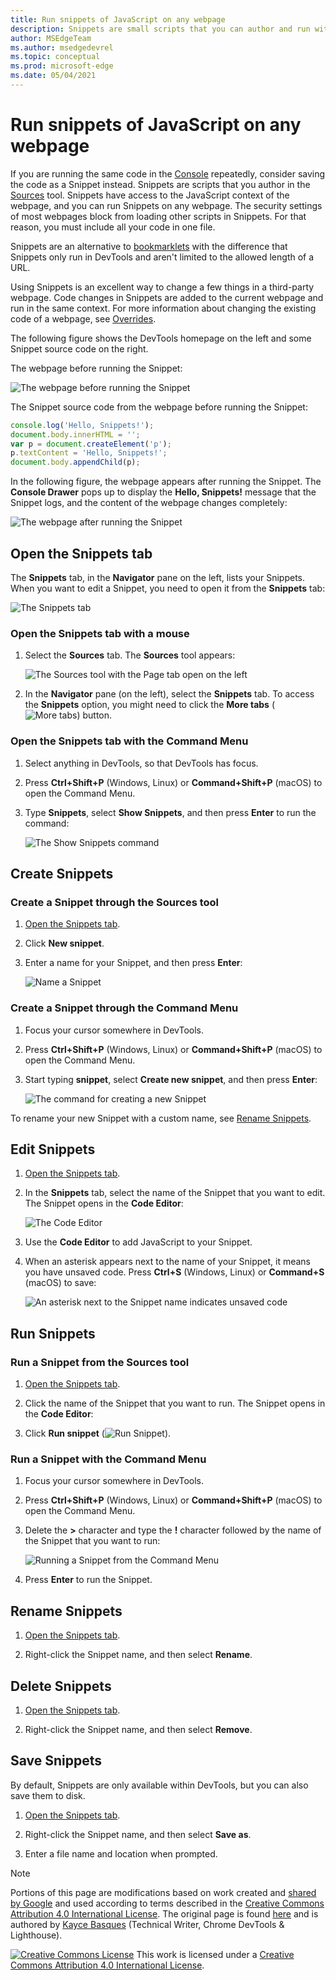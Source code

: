 ```yaml
---
title: Run snippets of JavaScript on any webpage
description: Snippets are small scripts that you can author and run within the Sources tool of Microsoft Edge DevTools.  You can access and run resources from any webpage.  When you run a Snippet, it runs from the context of the currently open webpage.
author: MSEdgeTeam
ms.author: msedgedevrel
ms.topic: conceptual
ms.prod: microsoft-edge
ms.date: 05/04/2021
---
```

<!-- Copyright Kayce Basques

   Licensed under the Apache License, Version 2.0 (the "License");
   you may not use this file except in compliance with the License.
   You may obtain a copy of the License at

       https://www.apache.org/licenses/LICENSE-2.0

   Unless required by applicable law or agreed to in writing, software
   distributed under the License is distributed on an "AS IS" BASIS,
   WITHOUT WARRANTIES OR CONDITIONS OF ANY KIND, either express or implied.
   See the License for the specific language governing permissions and
   limitations under the License.  -->
# Run snippets of JavaScript on any webpage

If you are running the same code in the [Console](../console/index.md) repeatedly, consider saving the code as a Snippet instead.  Snippets are scripts that you author in the [Sources](../sources/index.md) tool.  Snippets have access to the JavaScript context of the webpage, and you can run Snippets on any webpage.  The security settings of most webpages block from loading other scripts in Snippets.  For that reason, you must include all your code in one file.

Snippets are an alternative to [bookmarklets](https://en.wikipedia.org/wiki/Bookmarklet) with the difference that Snippets only run in DevTools and aren't limited to the allowed length of a URL.

Using Snippets is an excellent way to change a few things in a third-party webpage.  Code changes in Snippets are added to the current webpage and run in the same context.  For more information about changing the existing code of a webpage, see [Overrides](overrides.md).

The following figure shows the DevTools homepage on the left and some Snippet source code on the right.

The webpage before running the Snippet:

![The webpage before running the Snippet](../media/javascript-sources-snippets-split-screen.png)

The Snippet source code from the webpage before running the Snippet:

```javascript
console.log('Hello, Snippets!');
document.body.innerHTML = '';
var p = document.createElement('p');
p.textContent = 'Hello, Snippets!';
document.body.appendChild(p);
```

In the following figure, the webpage appears after running the Snippet.  The **Console Drawer** pops up to display the **Hello, Snippets!** message that the Snippet logs, and the content of the webpage changes completely:

![The webpage after running the Snippet](../media/javascript-sources-snippets-split-screen-after.png)


<!-- ====================================================================== -->
## Open the Snippets tab

The **Snippets** tab, in the **Navigator** pane on the left, lists your Snippets.  When you want to edit a Snippet, you need to open it from the **Snippets** tab:

![The Snippets tab](../media/javascript-sources-snippets-pane.png)

### Open the Snippets tab with a mouse

1. Select the **Sources** tab.  The **Sources** tool appears:

   ![The Sources tool with the Page tab open on the left](../media/javascript-sources-page-pane.png)

1. In the **Navigator** pane (on the left), select the **Snippets** tab.  To access the **Snippets** option, you might need to click the **More tabs** (![More tabs](../media/more-tabs-icon.png)) button.

### Open the Snippets tab with the Command Menu

1. Select anything in DevTools, so that DevTools has focus.

1. Press **Ctrl+Shift+P** (Windows, Linux) or **Command+Shift+P** (macOS) to open the Command Menu.

1. Type **Snippets**, select **Show Snippets**, and then press **Enter** to run the command:

   ![The Show Snippets command](../media/javascript-search-show-snippets.png)


<!-- ====================================================================== -->
## Create Snippets

### Create a Snippet through the Sources tool

1. [Open the Snippets tab](#open-the-snippets-tab).

1. Click **New snippet**.

1. Enter a name for your Snippet, and then press **Enter**:

   ![Name a Snippet](../media/javascript-sources-snippets-naming.png)

### Create a Snippet through the Command Menu

1. Focus your cursor somewhere in DevTools.

1. Press **Ctrl+Shift+P** (Windows, Linux) or **Command+Shift+P** (macOS) to open the Command Menu.

1. Start typing **snippet**, select **Create new snippet**, and then press **Enter**:

   ![The command for creating a new Snippet](../media/javascript-search-create-new-snippet.png)

To rename your new Snippet with a custom name, see [Rename Snippets](#rename-snippets).


<!-- ====================================================================== -->
## Edit Snippets

1. [Open the Snippets tab](#open-the-snippets-tab).

1. In the **Snippets** tab, select the name of the Snippet that you want to edit.  The Snippet opens in the **Code Editor**:

   ![The Code Editor](../media/javascript-sources-snippets-editor-saved.png)

1. Use the **Code Editor** to add JavaScript to your Snippet.

1. When an asterisk appears next to the name of your Snippet, it means you have unsaved code.  Press **Ctrl+S** (Windows, Linux) or **Command+S** (macOS) to save:

   ![An asterisk next to the Snippet name indicates unsaved code](../media/javascript-sources-snippets-editor-unsaved.png)


<!-- ====================================================================== -->
## Run Snippets

### Run a Snippet from the Sources tool

1. [Open the Snippets tab](#open-the-snippets-tab).

1. Click the name of the Snippet that you want to run.  The Snippet opens in the **Code Editor**:

1. Click **Run snippet** (![Run Snippet](../media/run-snippet-icon.png)).

### Run a Snippet with the Command Menu

1. Focus your cursor somewhere in DevTools.

1. Press **Ctrl+Shift+P** (Windows, Linux) or **Command+Shift+P** (macOS) to open the Command Menu.

1. Delete the **>** character and type the **!** character followed by the name of the Snippet that you want to run:

   ![Running a Snippet from the Command Menu](../media/javascript-search-run-command.png)

1. Press **Enter** to run the Snippet.


<!-- ====================================================================== -->
## Rename Snippets

1. [Open the Snippets tab](#open-the-snippets-tab).

1. Right-click the Snippet name, and then select **Rename**.


<!-- ====================================================================== -->
## Delete Snippets

1. [Open the Snippets tab](#open-the-snippets-tab).

1. Right-click the Snippet name, and then select **Remove**.


<!-- ====================================================================== -->
## Save Snippets

By default, Snippets are only available within DevTools, but you can also save them to disk.

1. [Open the Snippets tab](#open-the-snippets-tab).

1. Right-click the Snippet name, and then select **Save as**.

1. Enter a file name and location when prompted.


<!-- ====================================================================== -->
> [!NOTE]
> Portions of this page are modifications based on work created and [shared by Google](https://developers.google.com/terms/site-policies) and used according to terms described in the [Creative Commons Attribution 4.0 International License](https://creativecommons.org/licenses/by/4.0).
> The original page is found [here](https://developer.chrome.com/docs/devtools/javascript/snippets/) and is authored by [Kayce Basques](https://developers.google.com/web/resources/contributors#kayce-basques) (Technical Writer, Chrome DevTools \& Lighthouse).

[![Creative Commons License](../../media/cc-logo/88x31.png)](https://creativecommons.org/licenses/by/4.0)
This work is licensed under a [Creative Commons Attribution 4.0 International License](https://creativecommons.org/licenses/by/4.0).
